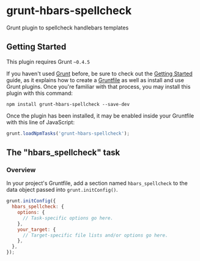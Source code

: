 # grunt-hbars-spellcheck

Grunt plugin to spellcheck handlebars templates

## Getting Started
This plugin requires Grunt `~0.4.5`

If you haven't used [Grunt](http://gruntjs.com/) before, be sure to check out the [Getting Started](http://gruntjs.com/getting-started) guide, as it explains how to create a [Gruntfile](http://gruntjs.com/sample-gruntfile) as well as install and use Grunt plugins. Once you're familiar with that process, you may install this plugin with this command:

```shell
npm install grunt-hbars-spellcheck --save-dev
```

Once the plugin has been installed, it may be enabled inside your Gruntfile with this line of JavaScript:

```js
grunt.loadNpmTasks('grunt-hbars-spellcheck');
```

## The "hbars_spellcheck" task

### Overview
In your project's Gruntfile, add a section named `hbars_spellcheck` to the data object passed into `grunt.initConfig()`.

```js
grunt.initConfig({
  hbars_spellcheck: {
    options: {
      // Task-specific options go here.
    },
    your_target: {
      // Target-specific file lists and/or options go here.
    },
  },
});
```
